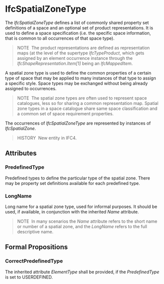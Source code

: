 # IfcSpatialZoneType

The _IfcSpatialZoneType_ defines a list of commonly shared property set definitions of a space and an optional set of product representations. It is used to define a space specification (i.e. the specific space information, that is common to all occurrences of that space type).

> NOTE&nbsp; The product representations are defined as representation maps (at the level of the supertype _IfcTypeProduct_, which gets assigned by an element occurrence instance through the _IfcShapeRepresentation.Item[1]_ being an _IfcMappedItem_.

A spatial zone type is used to define the common properties of a certain type of space that may be applied to many instances of that type to assign a specific style. Space types may be exchanged without being already assigned to occurrences.

> NOTE&nbsp; The spatial zone types are often used to represent space catalogues, less so for sharing a common representation map. Spatial zone types in a space catalogue share same space classification and a common set of space requirement properties.

The occurrences of _IfcSpatialZoneType_ are represented by instances of _IfcSpatialZone_.

> HISTORY&nbsp; New entity in IFC4.

## Attributes

### PredefinedType
Predefined types to define the particular type of the spatial zone. There may be property set definitions available for each predefined type.

### LongName
Long name for a spatial zone type, used for informal purposes. It should be used, if available, in conjunction with the inherited _Name_ attribute.
> NOTE&nbsp; In many scenarios the _Name_ attribute refers to the short name or number of a spatial zone, and the _LongName_ refers to the full descriptive name.

## Formal Propositions

### CorrectPredefinedType
The inherited attribute _ElementType_ shall be provided, if the _PredefinedType_ is set to USERDEFINED.
